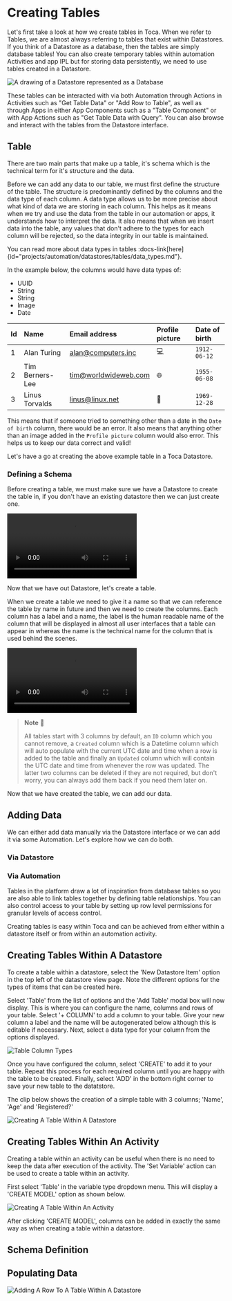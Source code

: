 # Creating Tables

Let's first take a look at how we create tables in Toca. When we refer to Tables, we are almost always referring to tables that exist within Datastores. If you think of a Datastore as a database, then the tables are simply database tables! You can also create temporary tables within automation Activities and app IPL but for storing data persistently, we need to use tables created in a Datastore.

![A drawing of a Datastore represented as a Database](/src/assets/book/datastore_database.png)

These tables can be interacted with via both Automation through Actions in Activities such as "Get Table Data" or "Add Row to Table", as well as through Apps in either App Components such as a "Table Component" or with App Actions such as  "Get Table Data with Query". You can also browse and interact with the tables from the Datastore interface.

## Table

There are two main parts that make up a table, it's schema which is the technical term for it's structure and the data.

Before we can add any data to our table, we must first define the structure of the table. The structure is predominantly defined by the columns and the data type of each column. A data type allows us to be more precise about what kind of data we are storing in each column. This helps as it means when we try and use the data from the table in our automation or apps, it understands how to interpret the data. It also means that when we insert data into the table, any values that don't adhere to the types for each column will be rejected, so the data integrity in our table is maintained.

You can read more about data types in tables :docs-link[here]{id="projects/automation/datastores/tables/data_types.md"}.

In the example below, the columns would have data types of:
- UUID
- String
- String
- Image
- Date

| Id | Name | Email address | Profile picture | Date of birth |
|:-- | :-- | :-- | :-- | :-- |
| 1 | Alan Turing | alan@computers.inc | 💻 | `1912-06-12` |
| 2 | Tim Berners-Lee | tim@worldwideweb.com | 🌐 | `1955-06-08` |
| 3 | Linus Torvalds | linus@linux.net | 🐧 | `1969-12-28` |

This means that if someone tried to something other than a date in the `Date of birth` column, there would be an error. It also means that anything other than an image added in the `Profile picture` column would also error. This helps us to keep our data correct and valid!

Let's have a go at creating the above example table in a Toca Datastore.

### Defining a Schema

Before creating a table, we must make sure we have a Datastore to create the table in, if you don't have an existing datastore then we can just create one.

![A screen recording showing how to create a Datastore](/src/assets/book/create_datastore.webm)

Now that we have out Datastore, let's create a table.

When we create a table we need to give it a name so that we can reference the table by name in future and then we need to create the columns. Each column has a label and a name, the label is the human readable name of the column that will be displayed in almost all user interfaces that a table can appear in whereas the name is the technical name for the column that is used behind the scenes.

![A screen recording showing the Users table being created with all of it's columns](/src/assets/book/create_users_table.webm)

> **Note** 📝
>
> All tables start with 3 columns by default, an `ID` column which you cannot remove, a `Created` column which is a Datetime column which will auto populate with the current UTC date and time when a row is added to the table and finally an `Updated` column which will contain the UTC date and time from whenever the row was updated. The latter two columns can be deleted if they are not required, but don't worry, you can always add them back if you need them later on.

Now that we have created the table, we can add our data.

## Adding Data

We can either add data manually via the Datastore interface or we can add it via some Automation. Let's explore how we can do both.

### Via Datastore


### Via Automation


Tables in the platform draw a lot of inspiration from database tables so you are also able to link tables together by defining table relationships. You can also control access to your table by setting up row level permissions for granular levels of access control.

Creating tables is easy within Toca and can be achieved from either within a datastore itself or from within an automation activity.

## Creating Tables Within A Datastore

To create a table within a datastore, select the 'New Datastore Item' option in the top left of the datastore view page. Note the different options for the types of items that can be created here.

Select 'Table' from the list of options and the 'Add Table' modal box will now display. This is where you can configure the name, columns and rows of your table. Select '+ COLUMN' to add a column to your table. Give your new column a label and the name will be autogenerated below although this is editable if necessary. Next, select a data type for your column from the options displayed.

![Table Column Types](/src/assets/book/column_type_options.png)

Once you have configured the column, select 'CREATE' to add it to your table. Repeat this process for each required column until you are happy with the table to be created. Finally, select 'ADD' in the bottom right corner to save your new table to the datatstore.

The clip below shows the creation of a simple table with 3 columns; 'Name', 'Age' and 'Registered?'

![Creating A Table Within A Datastore](/src/assets/book/ds_table_creation.gif)

## Creating Tables Within An Activity

Creating a table within an activity can be useful when there is no need to keep the data after execution of the activity. The 'Set Variable' action can be used to create a table within an activity.

First select 'Table' in the variable type dropdown menu. This will display a 'CREATE MODEL' option as shown below.

![Creating A Table Within An Activity](/src/assets/book/act_create_table.png)

After clicking 'CREATE MODEL', columns can be added in exactly the same way as when creating a table within a datastore.

## Schema Definition

## Populating Data

![Adding A Row To A Table Within A Datastore](/src/assets/book/ds_add_row.gif)
